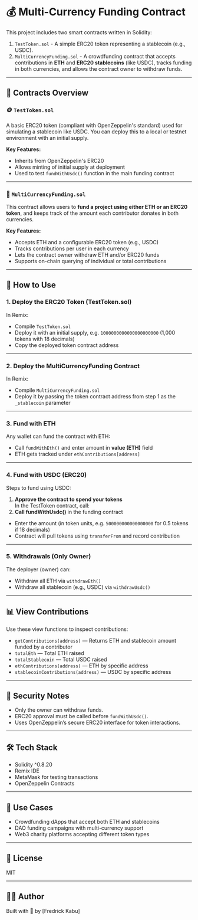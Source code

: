 # 💰 Multi-Currency Funding Contract

This project includes two smart contracts written in Solidity:

1. `TestToken.sol` - A simple ERC20 token representing a stablecoin (e.g., USDC).
2. `MultiCurrencyFunding.sol` - A crowdfunding contract that accepts contributions in **ETH** and **ERC20 stablecoins** (like USDC), tracks funding in both currencies, and allows the contract owner to withdraw funds.

---

## 🔧 Contracts Overview

### 🪙 `TestToken.sol`
A basic ERC20 token (compliant with OpenZeppelin's standard) used for simulating a stablecoin like USDC. You can deploy this to a local or testnet environment with an initial supply.

**Key Features:**
- Inherits from OpenZeppelin's ERC20
- Allows minting of initial supply at deployment
- Used to test `fundWithUsdc()` function in the main funding contract

---

### 💼 `MultiCurrencyFunding.sol`

This contract allows users to **fund a project using either ETH or an ERC20 token**, and keeps track of the amount each contributor donates in both currencies.

**Key Features:**
- Accepts ETH and a configurable ERC20 token (e.g., USDC)
- Tracks contributions per user in each currency
- Lets the contract owner withdraw ETH and/or ERC20 funds
- Supports on-chain querying of individual or total contributions

---

## 🧪 How to Use

### 1. **Deploy the ERC20 Token (TestToken.sol)**

In Remix:
- Compile `TestToken.sol`
- Deploy it with an initial supply, e.g. `1000000000000000000000` (1,000 tokens with 18 decimals)
- Copy the deployed token contract address

---

### 2. **Deploy the MultiCurrencyFunding Contract**

In Remix:
- Compile `MultiCurrencyFunding.sol`
- Deploy it by passing the token contract address from step 1 as the `_stablecoin` parameter

---

### 3. **Fund with ETH**

Any wallet can fund the contract with ETH:
- Call `fundWithEth()` and enter amount in **value (ETH)** field
- ETH gets tracked under `ethContributions[address]`

---

### 4. **Fund with USDC (ERC20)**

Steps to fund using USDC:
1. **Approve the contract to spend your tokens**  
   In the TestToken contract, call:
2. **Call fundWithUsdc()** in the funding contract  
- Enter the amount (in token units, e.g. `500000000000000000` for 0.5 tokens if 18 decimals)
- Contract will pull tokens using `transferFrom` and record contribution

---

### 5. **Withdrawals (Only Owner)**

The deployer (owner) can:
- Withdraw all ETH via `withdrawEth()`
- Withdraw all stablecoin (e.g., USDC) via `withdrawUsdc()`

---

## 📊 View Contributions

Use these view functions to inspect contributions:
- `getContributions(address)` — Returns ETH and stablecoin amount funded by a contributor
- `totalEth` — Total ETH raised
- `totalStablecoin` — Total USDC raised
- `ethContributions(address)` — ETH by specific address
- `stablecoinContributions(address)` — USDC by specific address

---

## 🔐 Security Notes

- Only the owner can withdraw funds.
- ERC20 approval must be called before `fundWithUsdc()`.
- Uses OpenZeppelin’s secure ERC20 interface for token interactions.

---

## 🛠 Tech Stack

- Solidity ^0.8.20
- Remix IDE
- MetaMask for testing transactions
- OpenZeppelin Contracts

---

## 🤝 Use Cases

- Crowdfunding dApps that accept both ETH and stablecoins
- DAO funding campaigns with multi-currency support
- Web3 charity platforms accepting different token types

---

## 📜 License

MIT

---

## 👨‍💻 Author

Built with 💙 by [Fredrick Kabu]
